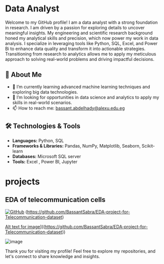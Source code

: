# Data Analyst

Welcome to my GitHub profile! I am a data analyst with a strong foundation in research. I am driven by a passion for exploring details to uncover meaningful insights. My engineering and scientific research background honed my analytical skills and precision, which now power my work in data analysis. I specialize in leveraging tools like Python, SQL, Excel, and Power Bi to enhance data quality and transform it into actionable strategies. Transitioning from research to analytics allows me to apply my meticulous approach to solving real-world problems and driving impactful decisions.

## 🚀 About Me
- 🌱 I’m currently learning advanced machine learning techniques and exploring big data technologies.
- 💼 I’m looking for opportunities in data science and analytics to apply my skills in real-world scenarios.
- 📫 How to reach me: bassant.abdelhady@alexu.edu.eg

## 🛠️ Technologies & Tools

- **Languages:** Python, SQL
- **Frameworks & Libraries:** Pandas, NumPy, Matplotlib, Seaborn, Scikit-learn
- **Databases:** Microsoft SQL server
- **Tools:** Excel , Power BI, Jupyter

 # projects 
 
 ## EDA of telecommunication cells 
 [![GitHub](https://img.shields.io/github/followers/username?label=Follow&style=social)](https://github.com/username)
(https://github.com/BassantSabra/EDA-project-for-Telecommunication-dataset)

[Alt text for image](![image](https://github.com/user-attachments/assets/e5d059d5-d42e-4bf5-ae46-6b9b0b5f666b))]((https://github.com/BassantSabra/EDA-project-for-Telecommunication-dataset))


![image](https://github.com/user-attachments/assets/e5d059d5-d42e-4bf5-ae46-6b9b0b5f666b)








Thank you for visiting my profile! Feel free to explore my repositories, and let's connect to share knowledge and insights.
<!---
